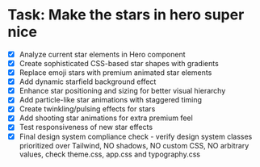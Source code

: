 # Task: Make the stars in hero super nice

- [x] Analyze current star elements in Hero component
- [x] Create sophisticated CSS-based star shapes with gradients
- [x] Replace emoji stars with premium animated star elements
- [x] Add dynamic starfield background effect
- [x] Enhance star positioning and sizing for better visual hierarchy
- [x] Add particle-like star animations with staggered timing
- [x] Create twinkling/pulsing effects for stars
- [x] Add shooting star animations for extra premium feel
- [x] Test responsiveness of new star effects
- [x] Final design system compliance check - verify design system classes prioritized over Tailwind, NO shadows, NO custom CSS, NO arbitrary values, check theme.css, app.css and typography.css